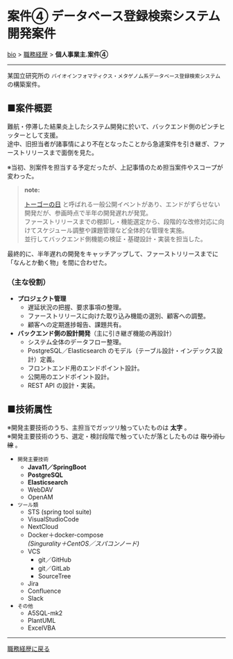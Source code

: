 # 案件④ データベース登録検索システム開発案件

[bio](../index.md) > [職務経歴](../business.md) > **個人事業主.案件④**

--------------------

某国立研究所の `バイオインフォマティクス・メタゲノム系データベース登録検索システム` の構築案件。

## ■案件概要

難航・停滞した結果炎上したシステム開発に於いて、バックエンド側のピンチヒッターとして支援。  
途中、旧担当者が諸事情により不在となったことから急遽案件を引き継ぎ、ファーストリリースまで面倒を見た。  

※当初、別案件を担当する予定だったが、上記事情のため担当案件やスコープが変わった。

> **note:**
> 
> [トーゴーの日](https://biosciencedbc.jp/event/symposium/) と呼ばれる一般公開イベントがあり、エンドがずらせない開発だが、参画時点で半年の開発遅れが発覚。  
> ファーストリリースまでの棚卸し・機能選定から、段階的な改修対応に向けてスケジュール調整や課題管理など全体的な管理を実施。  
> 並行してバックエンド側機能の検証・基礎設計・実装を担当した。  

最終的に、半年遅れの開発をキャッチアップして、ファーストリリースまでに「なんとか動く物」を間に合わせた。

### （主な役割）

- **プロジェクト管理**
  - 遅延状況の把握、要求事項の整理。
  - ファーストリリースに向けた取り込み機能の選別、顧客への調整。
  - 顧客への定期進捗報告、課題共有。
- **バックエンド側の設計開発**（主に引き継ぎ機能の再設計）
  - システム全体のデータフロー整理。
  - PostgreSQL／Elasticsearch のモデル（テーブル設計・インデックス設計）定義。
  - フロントエンド用のエンドポイント設計。
  - 公開用のエンドポイント設計。
  - REST API の設計・実装。

## ■技術属性

※開発主要技術のうち、主担当でガッツリ触っていたものは **太字** 。  
※開発主要技術のうち、選定・検討段階で触っていたが落としたものは ~~取り消し線~~ 。

- `開発主要技術`
  - **Java11／SpringBoot**
  - **PostgreSQL**
  - **Elasticsearch**
  - WebDAV
  - OpenAM
- `ツール類`
  - STS (spring tool suite)
  - VisualStudioCode
  - NextCloud
  - Docker＋docker-compose  
  *(Singurality＋CentOS／スパコンノード)*
  - VCS
    - git／GitHub
    - git／GitLab
    - SourceTree
  - Jira
  - Confluence
  - Slack
- `その他`
  - A5SQL-mk2
  - PlantUML
  - ExcelVBA

--------------------

[職務経歴に戻る](../business.md)
